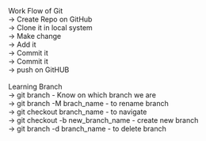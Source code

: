 <div>
Work Flow of Git <br>
    -> Create Repo on GitHub<br>
    -> Clone it in local system<br>
    -> Make change<br>
    -> Add it<br>
    -> Commit it<br>
    -> Commit it<br>
    -> push on GitHUB<br>
<div>
<br>
<div>
Learning Branch <br>
    -> git branch - Know on which branch we are <br>
    -> git branch -M brach_name - to rename branch <br>
    -> git checkout branch_name - to navigate<br>
    -> git checkout -b new_branch_name - create new branch<br>
    -> git branch -d branch_name - to delete branch <br>

</div>